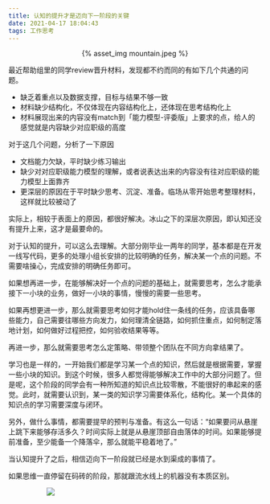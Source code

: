 ```yaml
---
title: 认知的提升才是迈向下一阶段的关键
date: 2021-04-17 18:04:43
tags: 工作思考
---
```


<p align="center">
{% asset_img mountain.jpeg %}
</p>

最近帮助组里的同学review晋升材料，发现都不约而同的有如下几个共通的问题。

- 缺乏着重点以及数据支撑，目标与结果不够一致
- 材料缺少结构化，不仅体现在内容结构化上，还体现在思考结构化上
- 材料展现出来的内容没有match到「能力模型-评委版」上要求的点，给人的感觉就是内容缺少对应职级的高度

对于这几个问题，分析了一下原因

- 文档能力欠缺，平时缺少练习输出
- 缺少对对应职级能力模型的理解，或者说表达出来的内容没有往对应职级的能力模型上面靠齐
- 更深层的原因在于平时缺少思考、沉淀、准备。临场从零开始思考整理材料，这样就比较被动了

实际上，相较于表面上的原因，都很好解决。冰山之下的深层次原因，即认知还没有提升上来，这才是最要命的。

对于认知的提升，可以这么去理解。大部分刚毕业一两年的同学，基本都是在开发一线写代码，更多的处理小组长安排的比较明确的任务，解决某一个点的问题。不需要啥操心，完成安排的明确任务即可。

如果想再进一步，在能够解决好一个点的问题的基础上，就需要思考，怎么才能承接下一小块的业务，做好一小块的事情，慢慢的需要一些思考。

如果再想更进一步，那么就需要思考如何才能hold住一条线的任务，应该具备哪些能力，自己需要往哪些方向发力，如何理清全链路，如何抓住重点，如何制定落地计划，如何做好过程把控，如何验收结果等等。

再进一步，那么就需要思考怎么定策略、带领整个团队在不同方向拿结果了。

学习也是一样的，一开始我们都是学习某一个点的知识，然后就是根据需要，掌握一些小块的知识。到这个时候，很多人都觉得能够解决工作中的大部分问题了。但是呢，这个阶段的同学会有一种所知道的知识点比较零散，不能很好的串起来的感觉。此时，就需要认识到，某一类的知识学习需要体系化，结构化。某一个具体的知识点的学习需要深度与闭环。

另外，做什么事情，都需要提早的预判与准备。有这么一句话：“如果要问从悬崖上跳下来能够存活多久？时间实际上就是从悬崖顶部自由落体的时间。如果能够提前准备，至少能备一个降落伞，那么就能平稳着地了。”

当认知提升了之后，相信迈向下一阶段就已经是水到渠成的事情了。

如果思维一直停留在码砖的阶段，那就跟流水线上的机器没有本质区别。

<div style="width:70%;margin:auto">
<img src='http://muchstudy.com/2020/04/04/聊聊一线开发的基本素养/公众号二维码.gif'>
</div>